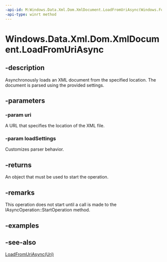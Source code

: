 ```yaml
---
-api-id: M:Windows.Data.Xml.Dom.XmlDocument.LoadFromUriAsync(Windows.Foundation.Uri,Windows.Data.Xml.Dom.XmlLoadSettings)
-api-type: winrt method
---
```


<!-- Method syntax
public Windows.Foundation.IAsyncOperation<Windows.Data.Xml.Dom.XmlDocument> LoadFromUriAsync(Windows.Foundation.Uri uri, Windows.Data.Xml.Dom.XmlLoadSettings loadSettings)
-->

# Windows.Data.Xml.Dom.XmlDocument.LoadFromUriAsync

## -description
Asynchronously loads an XML document from the specified location. The document is parsed using the provided settings.

## -parameters
### -param uri
A URL that specifies the location of the XML file.

### -param loadSettings
Customizes parser behavior.

## -returns
An object that must be used to start the operation.

## -remarks
This operation does not start until a call is made to the IAsyncOperation::StartOperation method.

## -examples

## -see-also
[LoadFromUriAsync(Uri)](xmldocument_loadfromuriasync_878810410.md)